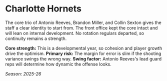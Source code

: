 # Charlotte Hornets

The core trio of Antonio Reeves, Brandon Miller, and Collin Sexton gives the staff a clear identity to start from.
The front office kept the core intact and will lean on internal development.
No rotation regulars departed, so continuity remains a strength.

**Core strength:** This is a developmental year, so cohesion and player growth drive the optimism.
**Primary risk:** The margin for error is slim if the shooting variance swings the wrong way.
**Swing factor:** Antonio Reeves's lead guard reps will determine how dynamic the offense looks.

_Season: 2025-26_
